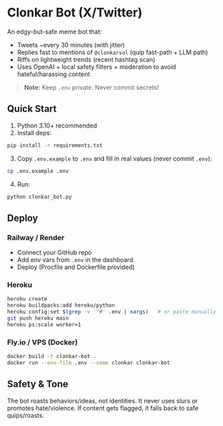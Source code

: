 # Clonkar Bot (X/Twitter)

An edgy-but-safe meme bot that:
- Tweets ~every 30 minutes (with jitter)
- Replies fast to mentions of `@clonkarsol` (quip fast-path + LLM path)
- Riffs on lightweight trends (recent hashtag scan)
- Uses OpenAI + local safety filters + moderation to avoid hateful/harassing content

> **Note:** Keep `.env` private. Never commit secrets!

## Quick Start

1) Python 3.10+ recommended
2) Install deps:
```bash
pip install -r requirements.txt
```
3) Copy `.env.example` to `.env` and fill in real values (never commit `.env`):
```bash
cp .env.example .env
```
4) Run:
```bash
python clonkar_bot.py
```

## Deploy

### Railway / Render
- Connect your GitHub repo
- Add env vars from `.env` in the dashboard
- Deploy (Procfile and Dockerfile provided)

### Heroku
```bash
heroku create
heroku buildpacks:add heroku/python
heroku config:set $(grep -v '^#' .env | xargs)   # or paste manually
git push heroku main
heroku ps:scale worker=1
```

### Fly.io / VPS (Docker)
```bash
docker build -t clonkar-bot .
docker run --env-file .env --name clonkar clonkar-bot
```

## Safety & Tone
The bot roasts behaviors/ideas, not identities. It never uses slurs or promotes hate/violence. 
If content gets flagged, it falls back to safe quips/roasts.

